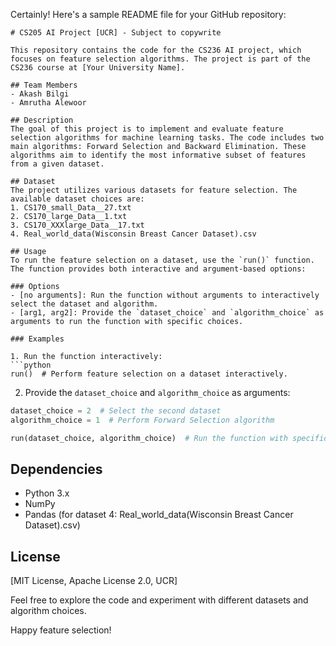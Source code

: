 Certainly! Here's a sample README file for your GitHub repository:

```
# CS205 AI Project [UCR] - Subject to copywrite

This repository contains the code for the CS236 AI project, which focuses on feature selection algorithms. The project is part of the CS236 course at [Your University Name].

## Team Members
- Akash Bilgi
- Amrutha Alewoor

## Description
The goal of this project is to implement and evaluate feature selection algorithms for machine learning tasks. The code includes two main algorithms: Forward Selection and Backward Elimination. These algorithms aim to identify the most informative subset of features from a given dataset.

## Dataset
The project utilizes various datasets for feature selection. The available dataset choices are:
1. CS170_small_Data__27.txt
2. CS170_large_Data__1.txt
3. CS170_XXXlarge_Data__17.txt
4. Real_world_data(Wisconsin Breast Cancer Dataset).csv

## Usage
To run the feature selection on a dataset, use the `run()` function. The function provides both interactive and argument-based options:

### Options
- [no arguments]: Run the function without arguments to interactively select the dataset and algorithm.
- [arg1, arg2]: Provide the `dataset_choice` and `algorithm_choice` as arguments to run the function with specific choices.

### Examples

1. Run the function interactively:
```python
run()  # Perform feature selection on a dataset interactively.
```

2. Provide the `dataset_choice` and `algorithm_choice` as arguments:
```python
dataset_choice = 2  # Select the second dataset
algorithm_choice = 1  # Perform Forward Selection algorithm

run(dataset_choice, algorithm_choice)  # Run the function with specific choices
```

## Dependencies
- Python 3.x
- NumPy
- Pandas (for dataset 4: Real_world_data(Wisconsin Breast Cancer Dataset).csv)

## License
[MIT License, Apache License 2.0, UCR]

Feel free to explore the code and experiment with different datasets and algorithm choices.

Happy feature selection!
```
